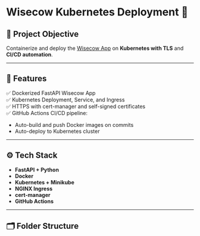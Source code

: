 # Wisecow Kubernetes Deployment 🚀

## 📌 Project Objective

Containerize and deploy the [Wisecow App](https://github.com/nyrahul/wisecow) on **Kubernetes with TLS** and **CI/CD automation**.

---

## 🚀 Features

✅ Dockerized FastAPI Wisecow App  
✅ Kubernetes Deployment, Service, and Ingress  
✅ HTTPS with cert-manager and self-signed certificates  
✅ GitHub Actions CI/CD pipeline:
- Auto-build and push Docker images on commits
- Auto-deploy to Kubernetes cluster

---

## ⚙️ Tech Stack

- **FastAPI + Python**
- **Docker**
- **Kubernetes + Minikube**
- **NGINX Ingress**
- **cert-manager**
- **GitHub Actions**

---

## 🗂️ Folder Structure


